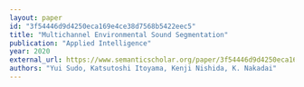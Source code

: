 ```yaml
---
layout: paper
id: "3f54446d9d4250eca169e4ce38d7568b5422eec5"
title: "Multichannel Environmental Sound Segmentation"
publication: "Applied Intelligence"
year: 2020
external_url: https://www.semanticscholar.org/paper/3f54446d9d4250eca169e4ce38d7568b5422eec5
authors: "Yui Sudo, Katsutoshi Itoyama, Kenji Nishida, K. Nakadai"
---
```

